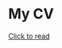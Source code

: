# My CV
[Click to read](https://github.com/fdr896/CV/blob/4ddb78e39abd3b1bc1b4a3f10b3b600420d7e226/CV.pdf) 
